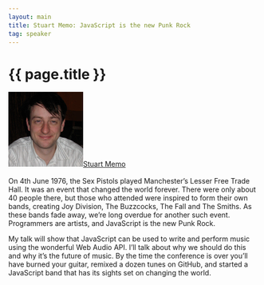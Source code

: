 ```yaml
---
layout: main
title: Stuart Memo: JavaScript is the new Punk Rock
tag: speaker
---
```


# {{ page.title }}

<img src="/images/stuart-memo.jpeg" class="speaker" alt="Stuart Memo"><a href="http://stuartmemo.com">Stuart Memo</a><br><br>On 4th June 1976, the Sex Pistols played Manchester’s Lesser Free Trade Hall. It was an event that changed the world forever. There were only about 40 people there, but those who attended were inspired to form their own bands, creating Joy Division, The Buzzcocks, The Fall and The Smiths. As these bands fade away, we’re long overdue for another such event. Programmers are artists, and JavaScript is the new Punk Rock.

My talk will show that JavaScript can be used to write and perform music using the wonderful Web Audio API. I’ll talk about why we should do this and why it’s the future of music. By the time the conference is over you’ll have burned your guitar, remixed a dozen tunes on GitHub, and started a JavaScript band that has its sights set on changing the world.
